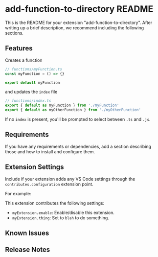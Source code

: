 # add-function-to-directory README

This is the README for your extension "add-function-to-directory". After writing up a brief description, we recommend including the following sections.

## Features

Creates a function

```ts
// functions/myFunction.ts
const myFunction = () => {}

export default myFunction
```

and updates the `index` file

```ts
// functions/index.ts
export { default as myFunction } from './myFunction'
export { default as myOtherFunction } from './myOtherFunction'
```

If no `index` is present, you'll be prompted to select between `.ts` and `.js`.

## Requirements

If you have any requirements or dependencies, add a section describing those and how to install and configure them.

## Extension Settings

Include if your extension adds any VS Code settings through the `contributes.configuration` extension point.

For example:

This extension contributes the following settings:

- `myExtension.enable`: Enable/disable this extension.
- `myExtension.thing`: Set to `blah` to do something.

## Known Issues

## Release Notes
